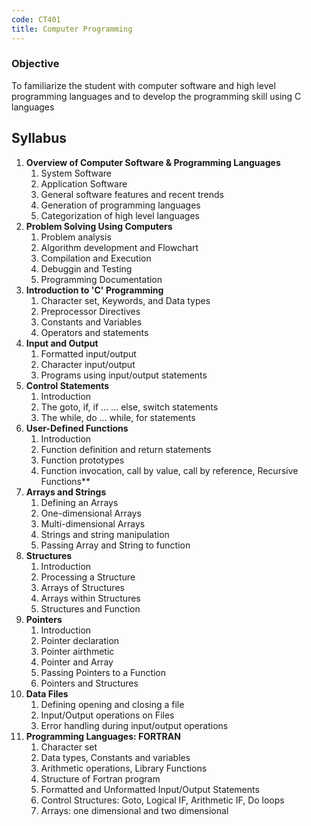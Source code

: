 ```yaml
---
code: CT401
title: Computer Programming
---
```


### Objective
To familiarize the student with computer software and high level programming languages and to develop the programming skill using C languages

## Syllabus
1. **Overview of Computer Software & Programming Languages**
	1. System Software
	2. Application Software
	3. General software features and recent trends
	4. Generation of programming languages
	5. Categorization of high level languages
2. **Problem Solving Using Computers**
	1. Problem analysis
	2. Algorithm development and Flowchart
	3. Compilation and Execution
	4. Debuggin and Testing
	5. Programming Documentation
3. **Introduction to 'C' Programming**
	1. Character set, Keywords, and Data types
	2. Preprocessor Directives
	3. Constants and Variables
	4. Operators and statements
4. **Input and Output**
	1. Formatted input/output
	2. Character input/output
	3. Programs using input/output statements
5. **Control Statements**
	1. Introduction
	2. The goto, if, if ... ... else, switch statements
	3. The while, do ... while, for statements
6. **User-Defined Functions**
	1. Introduction
	2. Function definition and return statements
	3. Function prototypes
	4. Function invocation, call by value, call by reference, Recursive Functions**
7. **Arrays and Strings**
	1. Defining an Arrays
	2. One-dimensional Arrays
	3. Multi-dimensional Arrays
	4. Strings and string manipulation
	5. Passing Array and String to function
8. **Structures**
	1. Introduction
	2. Processing a Structure
	3. Arrays of Structures
	4. Arrays within Structures
	5. Structures and Function
9. **Pointers**
	1. Introduction
	2. Pointer declaration
	3. Pointer airthmetic
	4. Pointer and Array
	5. Passing Pointers to a Function
	6. Pointers and Structures
10. **Data Files**
	1. Defining opening and closing a file
	2. Input/Output operations on Files
	3. Error handling during input/output operations
11. **Programming Languages: FORTRAN**
	1. Character set
	2. Data types, Constants and variables
	3. Arithmetic operations, Library Functions
	4. Structure of Fortran program
	5. Formatted and Unformatted Input/Output Statements
	6. Control Structures: Goto, Logical IF, Arithmetic IF, Do loops
	7. Arrays: one dimensional and two dimensional
